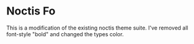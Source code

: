 # Noctis Fo
This is a modification of the existing noctis theme suite.
I've removed all font-style "bold" and changed the types color.
